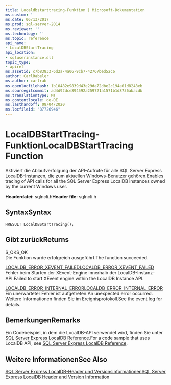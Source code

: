 ```yaml
---
title: Localdbstarttracing-Funktion | Microsoft-Dokumentation
ms.custom: ''
ms.date: 06/13/2017
ms.prod: sql-server-2014
ms.reviewer: ''
ms.technology: ''
ms.topic: reference
api_name:
- LocalDBStartTracing
api_location:
- sqluserinstance.dll
topic_type:
- apiref
ms.assetid: c7b83833-6d2a-4a06-9cb7-42767bed52c6
author: CarlRabeler
ms.author: carlrab
ms.openlocfilehash: 1b10482e9839d43e29da72dbe2c194a01d8248eb
ms.sourcegitcommit: ad4d92dce894592a259721a1571b1d8736abacdb
ms.translationtype: MT
ms.contentlocale: de-DE
ms.lasthandoff: 08/04/2020
ms.locfileid: "87726946"
---
```

# <a name="localdbstarttracing-function"></a><span data-ttu-id="fe762-102">LocalDBStartTracing-Funktion</span><span class="sxs-lookup"><span data-stu-id="fe762-102">LocalDBStartTracing Function</span></span>
  <span data-ttu-id="fe762-103">Aktiviert die Ablaufverfolgung der API-Aufrufe für alle SQL Server Express LocalDB-Instanzen, die zum aktuellen Windows-Benutzer gehören.</span><span class="sxs-lookup"><span data-stu-id="fe762-103">Enables tracing of API calls for all the SQL Server Express LocalDB instances owned by the current Windows user.</span></span>  
  
 <span data-ttu-id="fe762-104">**Headerdatei:** sqlncli.h</span><span class="sxs-lookup"><span data-stu-id="fe762-104">**Header file:** sqlncli.h</span></span>  
  
## <a name="syntax"></a><span data-ttu-id="fe762-105">Syntax</span><span class="sxs-lookup"><span data-stu-id="fe762-105">Syntax</span></span>  
  
```  
HRESULT LocalDBStartTracing();  
```  
  
## <a name="returns"></a><span data-ttu-id="fe762-106">Gibt zurück</span><span class="sxs-lookup"><span data-stu-id="fe762-106">Returns</span></span>  
 <span data-ttu-id="fe762-107">S_OK</span><span class="sxs-lookup"><span data-stu-id="fe762-107">S_OK</span></span>  
 <span data-ttu-id="fe762-108">Die Funktion wurde erfolgreich ausgeführt.</span><span class="sxs-lookup"><span data-stu-id="fe762-108">The function succeeded.</span></span>  
  
 [<span data-ttu-id="fe762-109">LOCALDB_ERROR_XEVENT_FAILED</span><span class="sxs-lookup"><span data-stu-id="fe762-109">LOCALDB_ERROR_XEVENT_FAILED</span></span>](../express-localdb-error-messages/localdb-error-xevent-failed.md)  
 <span data-ttu-id="fe762-110">Fehler beim Starten der XEvent-Engine innerhalb der LocalDB-Instanz-API.</span><span class="sxs-lookup"><span data-stu-id="fe762-110">Failed to start XEvent engine within the LocalDB Instance API.</span></span>  
  
 [<span data-ttu-id="fe762-111">LOCALDB_ERROR_INTERNAL_ERROR</span><span class="sxs-lookup"><span data-stu-id="fe762-111">LOCALDB_ERROR_INTERNAL_ERROR</span></span>](../express-localdb-error-messages/localdb-error-internal-error.md)  
 <span data-ttu-id="fe762-112">Ein unerwarteter Fehler ist aufgetreten.</span><span class="sxs-lookup"><span data-stu-id="fe762-112">An unexpected error occurred.</span></span> <span data-ttu-id="fe762-113">Weitere Informationen finden Sie im Ereignisprotokoll.</span><span class="sxs-lookup"><span data-stu-id="fe762-113">See the event log for details.</span></span>  
  
## <a name="remarks"></a><span data-ttu-id="fe762-114">Bemerkungen</span><span class="sxs-lookup"><span data-stu-id="fe762-114">Remarks</span></span>  
 <span data-ttu-id="fe762-115">Ein Codebeispiel, in dem die LocalDB-API verwendet wird, finden Sie unter [SQL Server Express LocalDB Reference](../sql-server-express-localdb-reference.md).</span><span class="sxs-lookup"><span data-stu-id="fe762-115">For a code sample that uses LocalDB API, see [SQL Server Express LocalDB Reference](../sql-server-express-localdb-reference.md).</span></span>  
  
## <a name="see-also"></a><span data-ttu-id="fe762-116">Weitere Informationen</span><span class="sxs-lookup"><span data-stu-id="fe762-116">See Also</span></span>  
 [<span data-ttu-id="fe762-117">SQL Server Express LocalDB-Header und Versionsinformationen</span><span class="sxs-lookup"><span data-stu-id="fe762-117">SQL Server Express LocalDB Header and Version Information</span></span>](sql-server-express-localdb-header-and-version-information.md)  
  
  
